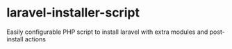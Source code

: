 # laravel-installer-script
Easily configurable PHP script to install laravel with extra modules and post-install actions
